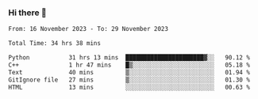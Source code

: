 ### Hi there 👋

<!--
**floyiac/floyiac** is a ✨ _special_ ✨ repository because its `README.md` (this file) appears on your GitHub profile.

Here are some ideas to get you started:

- 🔭 I’m currently working on ...
- 🌱 I’m currently learning ...
- 👯 I’m looking to collaborate on ...
- 🤔 I’m looking for help with ...
- 💬 Ask me about ...
- 📫 How to reach me: ...
- 😄 Pronouns: ...
- ⚡ Fun fact: ...
-->

<!--START_SECTION:waka-->

```txt
From: 16 November 2023 - To: 29 November 2023

Total Time: 34 hrs 38 mins

Python           31 hrs 13 mins  ██████████████████████▓░░   90.12 %
C++              1 hr 47 mins    █▒░░░░░░░░░░░░░░░░░░░░░░░   05.18 %
Text             40 mins         ▒░░░░░░░░░░░░░░░░░░░░░░░░   01.94 %
GitIgnore file   27 mins         ▒░░░░░░░░░░░░░░░░░░░░░░░░   01.30 %
HTML             13 mins         ░░░░░░░░░░░░░░░░░░░░░░░░░   00.63 %
```

<!--END_SECTION:waka-->
